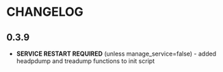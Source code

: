 # CHANGELOG

## 0.3.9

* **SERVICE RESTART REQUIRED** (unless manage_service=false) - added headpdump and treadump functions to init script
